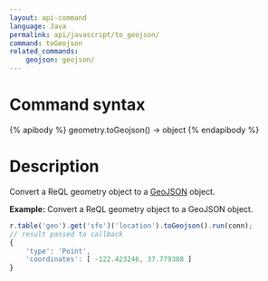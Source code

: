 ```yaml
---
layout: api-command
language: Java
permalink: api/javascript/to_geojson/
command: toGeojson
related_commands:
    geojson: geojson/
---
```

# Command syntax #

{% apibody %}
geometry.toGeojson() &rarr; object
{% endapibody %}

# Description #

Convert a ReQL geometry object to a [GeoJSON][] object.

[GeoJSON]: http://geojson.org

__Example:__ Convert a ReQL geometry object to a GeoJSON object.

```js
r.table('geo').get('sfo')('location').toGeojson().run(conn);
// result passed to callback
{
    'type': 'Point',
    'coordinates': [ -122.423246, 37.779388 ]
}
```
